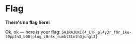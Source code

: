 # Flag

**There's no flag here!**

Ok, ok — here is your flag: `SHIRAJUKI{4_CTF_pl4y3r_f0r_1ku-t0pp3n3_b00tplug_c0r4x_rumbl31nth3jungl3}`
